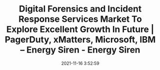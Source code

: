 ---
"title": "Digital Forensics and Incident Response Services Market To Explore Excellent Growth In Future | PagerDuty, xMatters, Microsoft, IBM – Energy Siren - Energy Siren"
"date": "2021-11-16 3:52:59"
"feed_name": "GOOGLENEWSINDUSTRIAL"
"feed_website": "https://news.google.com/search?q=industrial%2Bincident&hl=en-US&gl=US&ceid=US:en"
"feed_rss": "https://news.google.com/rss/search?q=industrial%2Bincident&hl=en-US&gl=US&ceid=US:en"
"link": "https://energysiren.co.ke/2021/11/16/digital-forensics-and-incident-response-services-market-to-explore-excellent-growth-in-future-pagerduty-xmatters-microsoft-ibm/"
"source": "{'href': 'https://energysiren.co.ke', 'title': 'Energy Siren'}"
"file": "_posts/2021-1-1-66335395d2617ff78f5fde8b839d095c3d13ad8b.md"
"accident": "0"
"drilling": "0"
"dead": "0"
"injured": "0"
"arrested": "0"
"place": "unknown place"
"where": "unknown site"
"causes": "unknown"
"place_uri": "unknown place"
---